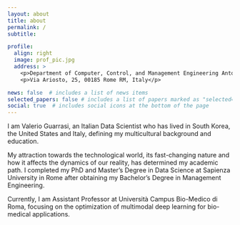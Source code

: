 ```yaml
---
layout: about
title: about
permalink: /
subtitle: 

profile:
  align: right
  image: prof_pic.jpg
  address: >
    <p>Department of Computer, Control, and Management Engineering Antonio Ruberti</p>
    <p>Via Ariosto, 25, 00185 Rome RM, Italy</p>

news: false  # includes a list of news items
selected_papers: false # includes a list of papers marked as "selected={true}"
social: true  # includes social icons at the bottom of the page
---
```


I am Valerio Guarrasi, an Italian Data Scientist who has lived in South Korea, the United States and Italy, defining my multicultural background and education. 

My attraction towards the technological world, its fast-changing nature and how it affects the dynamics of our reality, has determined my academic path. 
I completed my PhD and Master’s Degree in Data Science at Sapienza University in Rome after obtaining my Bachelor’s Degree in Management Engineering.

Currently, I am Assistant Professor at Università Campus Bio-Medico di Roma, focusing on the optimization of multimodal deep learning for bio-medical applications.
